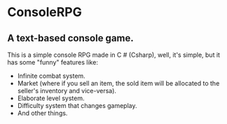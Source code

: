 # ConsoleRPG

## A text-based console game.

This is a simple console RPG made in C # (Csharp), well, it's simple, but it has some "funny" features like:
 - Infinite combat system.
 - Market (where if you sell an item, the sold item will be allocated to the seller's inventory and vice-versa).
 - Elaborate level system.
 - Difficulty system that changes gameplay.
 - And other things.
